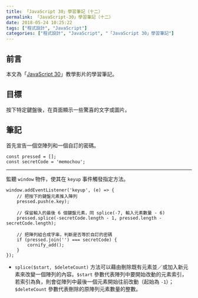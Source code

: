 ```yaml
---
title: 「JavaScript 30」學習筆記（十二）
permalink: 「JavaScript-30」學習筆記（十二）
date: 2018-05-24 10:25:22
tags: ["程式設計", "JavaScript"]
categories: ["程式設計", "JavaScript", "「JavaScript 30」學習筆記"]
---
```


## 前言

本文為「[JavaScript 30](https://javascript30.com/)」教學影片的學習筆記。

## 目標

按下特定鍵盤後，在頁面顯示一些驚喜的文字或圖片。

## 筆記

首先宣告一個空陣列和一個自訂的密碼。

```JS
const pressed = [];
const secretCode = 'memochou';
```

---

監聽 `window` 物件，使其在 `keyup` 事件觸發指定方法。

```JS
window.addEventListener('keyup', (e) => {
    // 把按下的鍵盤元素推入陣列
    pressed.push(e.key);

    // 保留輸入的最後 6 個鍵盤元素，同 splice(-7, 輸入元素數量 - 6)
    pressed.splice(-secretCode.length - 1, pressed.length - secretCode.length);

    // 把陣列組合成字串，判斷是否等於自訂的密碼
    if (pressed.join('') === secretCode) {
        cornify_add();
    }
});
```

- `splice($start, $deleteCount)` 方法可以藉由刪除既有元素並／或加入新元素來改變一個陣列的內容。`$start` 參數代表陣列中要開始改動的元素索引，若索引為負，則會從陣列中最後一個元素開始往前改動（起始為 `-1`）；`$deleteCount` 參數代表刪除的原陣列元素數量的整數。
